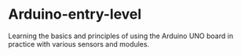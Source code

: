 # Arduino-entry-level
Learning the basics and principles of using the Arduino UNO board in practice with various sensors and modules.
